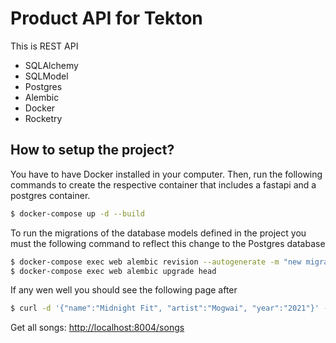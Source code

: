 # Product API for Tekton

This is REST API
- SQLAlchemy
- SQLModel
- Postgres
- Alembic
- Docker
- Rocketry


## How to setup the project?

You have to have Docker installed in your computer. Then, run the following commands to create the
respective container that includes a fastapi and a postgres container.

```sh
$ docker-compose up -d --build
```

To run the migrations of the database models defined in the project you must the following command
to reflect this change to the Postgres database
```sh
$ docker-compose exec web alembic revision --autogenerate -m "new migration"
$ docker-compose exec web alembic upgrade head
```

If any wen well you should see the following page after 

```sh
$ curl -d '{"name":"Midnight Fit", "artist":"Mogwai", "year":"2021"}' -H "Content-Type: application/json" -X POST http://localhost:8004/songs
```

Get all songs: [http://localhost:8004/songs](http://localhost:8004/songs)
